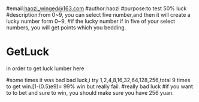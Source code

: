 #
#email:haozi_winged@163.com
#author:haozi
#purpose:to test 50% luck
#description:from 0~9, you can select five number,and then it will create a lucky number form 0~9,
#if the lucky number if in five of your select numbers, you will get points which you bedding.


# GetLuck


in order to get luck lumber here

#some times it was bad bad luck,i try 1,2,4,8,16,32,64,128,256,total 9 times to get win.[1-(0.5)e9)= 99% win but really fail.
#really bad luck
#if you want to to bet and sure to win, you should make sure you have 256 yuan.

